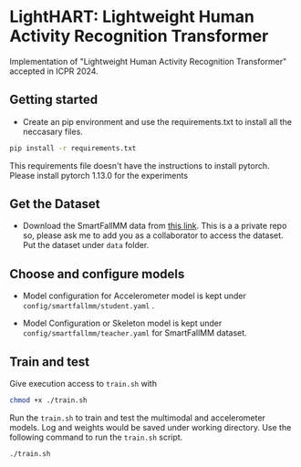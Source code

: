 # LightHART: Lightweight Human Activity Recognition Transformer
Implementation of "Lightweight Human Activity Recognition Transformer" accepted in ICPR 2024.

## Getting started 
- Create an pip environment and use the requirements.txt to install all the neccasary files.

```bash
pip install -r requirements.txt
```
This requirements file doesn't have the instructions to install pytorch. Please install pytorch 1.13.0 for the experiments

## Get the Dataset
- Download the SmartFallMM data from [this link](https://github.com/tousifulhaque/smartfallmm.git). This is a a private repo so, please ask me to add you as a collaborator to access the dataset. Put the dataset under `data` folder. 


## Choose and configure models
- Model configuration for Accelerometer model is kept under ``config/smartfallmm/student.yaml`` .

- Model Configuration or Skeleton model is kept under ``config/smartfallmm/teacher.yaml`` for SmartFallMM dataset.

## Train and test
Give execution access to ``train.sh`` with 
```bash
chmod +x ./train.sh
```
Run the ``train.sh`` to train and test the multimodal and accelerometer models. Log and weights would be saved under working directory. Use the following command to run the ``train.sh`` script.

```bash
./train.sh
```


